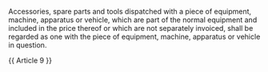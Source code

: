 Accessories, spare parts and tools dispatched with a piece of equipment, machine, apparatus or vehicle, which are part of the normal equipment and included in the price thereof or which are not separately invoiced, shall be regarded as one with the piece of equipment, machine, apparatus or vehicle in question.

{{ Article 9 }}

